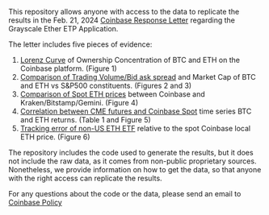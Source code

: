 This repository allows anyone with access to the data to replicate the results in the Feb. 21, 2024 [Coinbase Response Letter](https://assets.ctfassets.net/c5bd0wqjc7v0/5ffEPeAh1qv8p7BksKFctz/e17307dfe5d692002c6f842807ff4272/Grayscale_Ether_ETP_Application_--_Coinbase_Response_Letter_to_SEC.pdf) regarding the Grayscale Ether ETP Application.

The letter includes five pieces of evidence: 

1. [Lorenz Curve](Lorenz_Curve/) of Ownership Concentration of BTC and ETH on the Coinbase platform. (Figure 1)
2. [Comparison of Trading Volume/Bid ask spread](Trading_Volume_and_BA_Spread/) and Market Cap of BTC and ETH vs S&P500 constituents. (Figures 2 and 3)
3. [Comparison of Spot ETH prices](spot_ETH_comparison/) between Coinbase and Kraken/Bitstamp/Gemini. (Figure 4)
4. [Correlation between CME futures and Coinbase Spot](CME_Futures_Spot/) time series BTC and ETH returns. (Table 1 and Figure 5)
5. [Tracking error of non-US ETH ETF](Non_US_ETH_ETF/) relative to the spot Coinbase local ETH price. (Figure 6)

The repository includes the code used to generate the results, but it does not include the raw data, as it comes from non-public proprietary sources. Nonetheless, we provide information on how to get the data, so that anyone with the right access can replicate the results. 

For any questions about the code or the data, please send an email to [Coinbase Policy](mailto:publicpolicy@coinbase.com)
